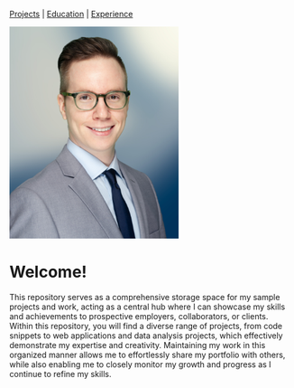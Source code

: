 [Projects](Projects.md) | [Education](Education.md) | [Experience](Experience.md)

<img src="images/KMackay_Headshot_low-res.jpg" alt="Headshot of Kevin Mackay, man smiling wearing a grey suit and navy tie, and glasses" style="width:300px;">

# Welcome!
This repository serves as a comprehensive storage space for my sample projects and work, acting as a central hub where I can showcase my skills and achievements to prospective employers, collaborators, or clients. Within this repository, you will find a diverse range of projects, from code snippets to web applications and data analysis projects, which effectively demonstrate my expertise and creativity. Maintaining my work in this organized manner allows me to effortlessly share my portfolio with others, while also enabling me to closely monitor my growth and progress as I continue to refine my skills.
